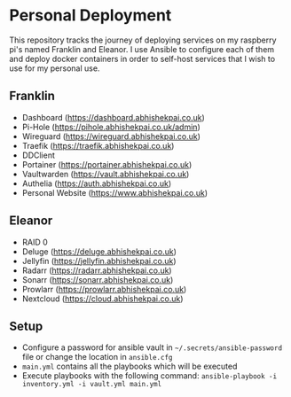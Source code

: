 # Personal Deployment
This repository tracks the journey of deploying services on my raspberry pi's named Franklin and Eleanor. I use Ansible to configure each of them and deploy docker containers in order to self-host services that I wish to use for my personal use. 

## Franklin
* Dashboard (https://dashboard.abhishekpai.co.uk)
* Pi-Hole (https://pihole.abhishekpai.co.uk/admin)
* Wireguard (https://wireguard.abhishekpai.co.uk)
* Traefik (https://traefik.abhishekpai.co.uk)
* DDClient
* Portainer (https://portainer.abhishekpai.co.uk)
* Vaultwarden (https://vault.abhishekpai.co.uk)
* Authelia (https://auth.abhishekpai.co.uk)
* Personal Website (https://www.abhishekpai.co.uk)

## Eleanor
* RAID 0
* Deluge (https://deluge.abhishekpai.co.uk)
* Jellyfin (https://jellyfin.abhishekpai.co.uk)
* Radarr (https://radarr.abhishekpai.co.uk)
* Sonarr (https://sonarr.abhishekpai.co.uk)
* Prowlarr (https://prowlarr.abhishekpai.co.uk)
* Nextcloud (https://cloud.abhishekpai.co.uk)

## Setup
* Configure a password for ansible vault in `~/.secrets/ansible-password` file or change the location in `ansible.cfg`
* `main.yml` contains all the playbooks which will be executed
* Execute playbooks with the following command: `ansible-playbook -i inventory.yml -i vault.yml main.yml`